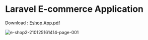 # Laravel E-commerce Application

Download :
[Eshop App.pdf](https://github.com/Jubair-Ahmed-Junjun/Laravel-E-commerce/files/6613629/Eshop.App.pdf)


![e-shop2-210125161414-page-001](https://user-images.githubusercontent.com/51238714/121127626-df562800-c84b-11eb-83ab-8c193d57fb07.jpg)

